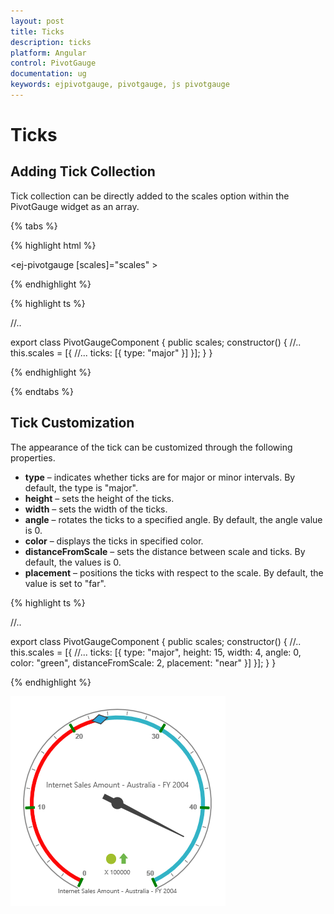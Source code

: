 ```yaml
---
layout: post
title: Ticks
description: ticks
platform: Angular
control: PivotGauge
documentation: ug
keywords: ejpivotgauge, pivotgauge, js pivotgauge
---
```


# Ticks

## Adding Tick Collection

Tick collection can be directly added to the scales option within the PivotGauge widget as an array.

{% tabs %}

{% highlight html %}

<ej-pivotgauge [scales]="scales" >
</ej-pivotgauge>

{% endhighlight %}

{% highlight ts %}

//..

export class PivotGaugeComponent {
public scales;
    constructor() {
        //..
        this.scales = [{
                //...
                ticks: [{
                type: "major"
            }]
        }];
    }
}

{% endhighlight %}

{% endtabs %}

## Tick Customization

The appearance of the tick can be customized through the following properties.

* **type** – indicates whether ticks are for major or minor intervals. By default, the type is "major".
* **height** – sets the height of the ticks.
* **width** – sets the width of the ticks.
* **angle** – rotates the ticks to a specified angle. By default, the angle value is 0.
* **color** – displays the ticks in specified color.
* **distanceFromScale** – sets the distance between scale and ticks. By default, the values is 0.
* **placement** – positions the ticks with respect to the scale.  By default, the value is set to "far".

{% highlight ts %}

//..

export class PivotGaugeComponent {
public scales;
    constructor() {
        //..
        this.scales = [{
                //...
                ticks: [{
                type: "major",
                height: 15,
                width: 4,
                angle: 0,
                color: "green",
                distanceFromScale: 2,
                placement: "near"
            }]
        }];
    }
}

{% endhighlight %}

![](Ticks_images/TickCustomization.png) 

